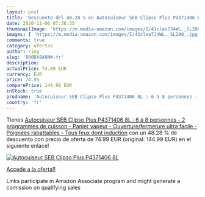 ```yaml
---
layout: post
title: 'Descuento del 48.28 % en Autocuiseur SEB Clipso Plus P4371406 8L '
date: 2020-11-06 07:36:35
thumbnailImage: 'https://m.media-amazon.com/images/I/41cleo7J4WL._SL200_.jpg'
images: [ 'https://m.media-amazon.com/images/I/41cleo7J4WL._SL200_.jpg' ]
comments: true
category: ofertas
author: ring
slug: 'B00BX8A8NW-fr'
description:
actualPrice: 74.99 EUR
currency: EUR
price: 74.99
comparePrice: 144.99 EUR
inStock: true
prodname: 'Autocuiseur SEB Clipso Plus P4371406 8L : 6 à 8 personnes - 2 programmes de cuisson - Panier vapeur - Ouverture/fermeture ultra facile - Poignées rabattables - Tous feux dont induction'
country: 'fr'
---
```


Tienes [Autocuiseur SEB Clipso Plus P4371406 8L : 6 à 8 personnes - 2 programmes de cuisson - Panier vapeur - Ouverture/fermeture ultra facile - Poignées rabattables - Tous feux dont induction](https://www.amazon.fr/dp/B00BX8A8NW/?tag=tolees0d-21) con un 48.28 % de descuento con precio de oferta de 74.99 EUR (original: 144.99 EUR) en el siguiente enlace!

[![Autocuiseur SEB Clipso Plus P4371406 8L ](https://m.media-amazon.com/images/I/41cleo7J4WL._SL200_.jpg)](https://www.amazon.fr/dp/B00BX8A8NW/?tag=tolees0d-21)

[Accede a la oferta!!](https://www.amazon.fr/dp/B00BX8A8NW/?tag=tolees0d-21)

Links participate in Amazon Associate program and might generate a comission on qualifying sales


